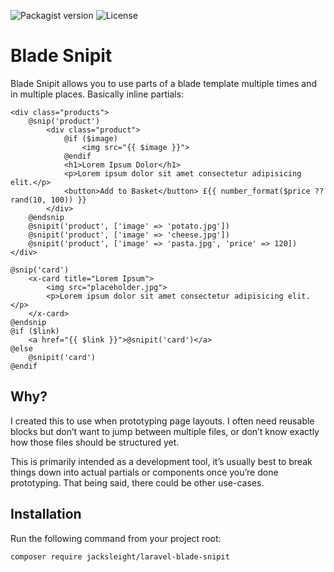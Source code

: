 ![Packagist version](https://flat.badgen.net/packagist/v/jacksleight/laravel-blade-snipit)
![License](https://flat.badgen.net/github/license/jacksleight/laravel-blade-snipit)

# Blade Snipit 

Blade Snipit allows you to use parts of a blade template multiple times and in multiple places. Basically inline partials:

```blade
<div class="products">
    @snip('product')
        <div class="product">
            @if ($image)
                <img src="{{ $image }}">
            @endif
            <h1>Lorem Ipsum Dolor</h1>
            <p>Lorem ipsum dolor sit amet consectetur adipisicing elit.</p>
            <button>Add to Basket</button> £{{ number_format($price ?? rand(10, 100)) }}
        </div>
    @endsnip
    @snipit('product', ['image' => 'potato.jpg'])
    @snipit('product', ['image' => 'cheese.jpg'])
    @snipit('product', ['image' => 'pasta.jpg', 'price' => 120])
</div>
```

```blade
@snip('card')
    <x-card title="Lorem Ipsum">
        <img src="placeholder.jpg">
        <p>Lorem ipsum dolor sit amet consectetur adipisicing elit.</p>
    </x-card>
@endsnip
@if ($link)
    <a href="{{ $link }}">@snipit('card')</a>
@else
    @snipit('card')
@endif
```

## Why?

I created this to use when prototyping page layouts. I often need reusable blocks but don’t want to jump between multiple files, or don’t know exactly how those files should be structured yet.

This is primarily intended as a development tool, it’s usually best to break things down into actual partials or components once you’re done prototyping. That being said, there could be other use-cases.

## Installation

Run the following command from your project root:

```bash
composer require jacksleight/laravel-blade-snipit
```
